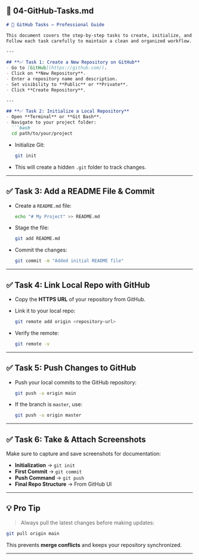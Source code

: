 ## **📄 04-GitHub-Tasks.md**

````markdown
# 📌 GitHub Tasks – Professional Guide

This document covers the step-by-step tasks to create, initialize, and manage a repository using **Git** and **GitHub**.  
Follow each task carefully to maintain a clean and organized workflow.  

---

## **✅ Task 1: Create a New Repository on GitHub**
- Go to [GitHub](https://github.com/).
- Click on **New Repository**.
- Enter a repository name and description.
- Set visibility to **Public** or **Private**.
- Click **Create Repository**.

---

## **✅ Task 2: Initialize a Local Repository**
- Open **Terminal** or **Git Bash**.
- Navigate to your project folder:
  ```bash
  cd path/to/your/project
````

* Initialize Git:

  ```bash
  git init
  ```
* This will create a hidden `.git` folder to track changes.

---

## **✅ Task 3: Add a README File & Commit**

* Create a `README.md` file:

  ```bash
  echo "# My Project" >> README.md
  ```
* Stage the file:

  ```bash
  git add README.md
  ```
* Commit the changes:

  ```bash
  git commit -m "Added initial README file"
  ```

---

## **✅ Task 4: Link Local Repo with GitHub**

* Copy the **HTTPS URL** of your repository from GitHub.
* Link it to your local repo:

  ```bash
  git remote add origin <repository-url>
  ```
* Verify the remote:

  ```bash
  git remote -v
  ```

---

## **✅ Task 5: Push Changes to GitHub**

* Push your local commits to the GitHub repository:

  ```bash
  git push -u origin main
  ```
* If the branch is `master`, use:

  ```bash
  git push -u origin master
  ```

---

## **✅ Task 6: Take & Attach Screenshots**

Make sure to capture and save screenshots for documentation:

* **Initialization** → `git init`
* **First Commit** → `git commit`
* **Push Command** → `git push`
* **Final Repo Structure** → From GitHub UI

---

## **💡 Pro Tip**

> Always pull the latest changes before making updates:

```bash
git pull origin main
```

This prevents **merge conflicts** and keeps your repository synchronized.

---
